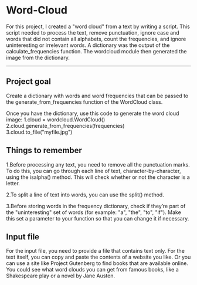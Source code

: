 # Word-Cloud
For this project, I created a "word cloud" from a text by writing a script. This script needed to process the text, remove punctuation, ignore case and words that did not contain all alphabets, count the frequencies, and ignore uninteresting or irrelevant words. A dictionary was the output of the calculate_frequencies function. The wordcloud module  then generated the image from the dictionary.
******************************************************************************************************
## Project goal 
Create a dictionary with words and word frequencies that can be passed to the generate_from_frequencies function of the WordCloud class.

Once you have the dictionary, use this code to generate the word cloud image:
1.cloud = wordcloud.WordCloud()
2.cloud.generate_from_frequencies(frequencies)
3.cloud.to_file("myfile.jpg")

## Things to remember 
1.Before processing any text, you need to remove all the punctuation marks. To do this, you can go through each line of text, character-by-character, using the isalpha() method. This will check whether or not the character is a letter.

2.To split a line of text into words, you can use the split() method.

3.Before storing words in the frequency dictionary, check if they’re part of the "uninteresting" set of words (for example: "a", "the", "to", "if"). Make this set a parameter to your function so that you can change it if necessary.

## Input file
For the input file, you need to provide a file that contains text only. For the text itself, you can copy and paste the contents of a website you like. Or you can use a site like Project Gutenberg to find books that are available online. You could see what word clouds you can get from famous books, like a Shakespeare play or a novel by Jane Austen.

